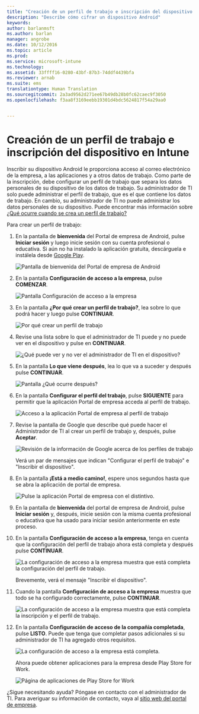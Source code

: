 ```yaml
---
title: "Creación de un perfil de trabajo e inscripción del dispositivo en Intune | Microsoft Intune"
description: "Describe cómo cifrar un dispositivo Android"
keywords: 
author: barlanmsft
ms.author: barlan
manager: angrobe
ms.date: 10/12/2016
ms.topic: article
ms.prod: 
ms.service: microsoft-intune
ms.technology: 
ms.assetid: 33ffff16-0280-43bf-87b3-74ddf4439bfa
ms.reviewer: arnab
ms.suite: ems
translationtype: Human Translation
ms.sourcegitcommit: 2a3ad9562d271ee67b49db28b0fc62caec9f3050
ms.openlocfilehash: f3aa8f3169eebb19301d4bdc5624817f54a29aa0


---
```



# <a name="create-a-work-profile-and-enroll-your-device-in-intune"></a>Creación de un perfil de trabajo e inscripción del dispositivo en Intune

Inscribir su dispositivo Android le proporciona acceso al correo electrónico de la empresa, a las aplicaciones y a otros datos de trabajo. Como parte de la inscripción, debe configurar un perfil de trabajo que separa los datos personales de su dispositivo de los datos de trabajo. Su administrador de TI solo puede administrar el perfil de trabajo, que es el que contiene los datos de trabajo. En cambio, su administrador de TI no puede administrar los datos personales de su dispositivo. Puede encontrar más información sobre [¿Qué ocurre cuando se crea un perfil de trabajo?](what-happens-when-you-create-a-work-profile-android.md)

Para crear un perfil de trabajo:

1.  En la pantalla de **bienvenida** del Portal de empresa de Android, pulse **Iniciar sesión** y luego inicie sesión con su cuenta profesional o educativa. Si aún no ha instalado la aplicación gratuita, descárguela e instálela desde [Google Play](http://play.google.com/store/apps/details?id=com.microsoft.windowsintune.companyportal).

    ![Pantalla de bienvenida del Portal de empresa de Android](./media/and-enroll-0-welcome-screen.png)

2. En la pantalla **Configuración de acceso a la empresa**, pulse **COMENZAR**.

    ![Pantalla Configuración de acceso a la empresa](./media/andr-afw-begin-company-access-setup.png)

3.  En la pantalla **¿Por qué crear un perfil de trabajo?**, lea sobre lo que podrá hacer y luego pulse **CONTINUAR**.

    ![Por qué crear un perfil de trabajo](./media/andr-afw-why-create-a-work-profile.png)

4.  Revise una lista sobre lo que el administrador de TI puede y no puede ver en el dispositivo y pulse en **CONTINUAR**.

    ![¿Qué puede ver y no ver el administrador de TI en el dispositivo?](./media/andr-afw-what-it-can-see-on-your-device.png)

5.  En la pantalla **Lo que viene después**, lea lo que va a suceder y después pulse **CONTINUAR**.

    ![Pantalla ¿Qué ocurre después?](./media/andr-afw-what-comes-next.png)

6. En la pantalla **Configurar el perfil del trabajo**, pulse **SIGUIENTE** para permitir que la aplicación Portal de empresa acceda al perfil de trabajo.

    ![Acceso a la aplicación Portal de empresa al perfil de trabajo](./media/andr-afw-tap-next-to-set-up-work-profile.png)

7. Revise la pantalla de Google que describe qué puede hacer el Administrador de TI al crear un perfil de trabajo y, después, pulse **Aceptar**.

    ![Revisión de la información de Google acerca de los perfiles de trabajo](./media/andr-afw-google-screen-what-it-can-do.png)

    Verá un par de mensajes que indican "Configurar el perfil de trabajo" e "Inscribir el dispositivo".

8. En la pantalla **¡Está a medio camino!**, espere unos segundos hasta que se abra la aplicación de portal de empresa.

    ![Pulse la aplicación Portal de empresa con el distintivo.](./media/andr-afw-tap-work-badged-company-portal-icon2.png)

9. En la pantalla de **bienvenida** del portal de empresa de Android, pulse **Iniciar sesión** y, después, inicie sesión con la misma cuenta profesional o educativa que ha usado para iniciar sesión anteriormente en este proceso.

10. En la pantalla **Configuración de acceso a la empresa**, tenga en cuenta que la configuración del perfil de trabajo ahora está completa y después pulse **CONTINUAR**.

    ![La configuración de acceso a la empresa muestra que está completa la configuración del perfil de trabajo.](./media/andr-afw-work-profile-now-set-up.png)

    Brevemente, verá el mensaje "Inscribir el dispositivo".

11. Cuando la pantalla **Configuración de acceso a la empresa** muestra que todo se ha configurado correctamente, pulse **CONTINUAR**. 

    ![La configuración de acceso a la empresa muestra que está completa la inscripción y el perfil de trabajo.](./media/andr-afw-company-access-setup-green-checks.png)

12. En la pantalla **Configuración de acceso de la compañía completada**, pulse **LISTO**. Puede que tenga que completar pasos adicionales si su administrador de TI ha agregado otros requisitos.

    ![La configuración de acceso a la empresa está completa.](./media/andr-afw-company-access-setup-complete.png)

    Ahora puede obtener aplicaciones para la empresa desde Play Store for Work.

    ![Página de aplicaciones de Play Store for Work](./media/andr-afw-tap-work-play-store-icon.png)

¿Sigue necesitando ayuda? Póngase en contacto con el administrador de TI. Para averiguar su información de contacto, vaya al [sitio web del portal de empresa](http://portal.manage.microsoft.com).





<!--HONumber=Oct16_HO2-->


